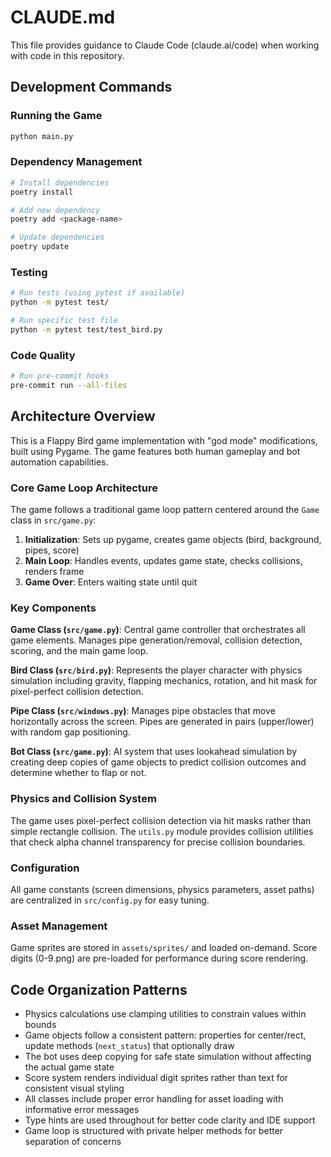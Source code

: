 # CLAUDE.md

This file provides guidance to Claude Code (claude.ai/code) when working with code in this repository.

## Development Commands

### Running the Game
```bash
python main.py
```

### Dependency Management
```bash
# Install dependencies
poetry install

# Add new dependency
poetry add <package-name>

# Update dependencies
poetry update
```

### Testing
```bash
# Run tests (using pytest if available)
python -m pytest test/

# Run specific test file
python -m pytest test/test_bird.py
```

### Code Quality
```bash
# Run pre-commit hooks
pre-commit run --all-files
```

## Architecture Overview

This is a Flappy Bird game implementation with "god mode" modifications, built using Pygame. The game features both human gameplay and bot automation capabilities.

### Core Game Loop Architecture
The game follows a traditional game loop pattern centered around the `Game` class in `src/game.py`:
1. **Initialization**: Sets up pygame, creates game objects (bird, background, pipes, score)
2. **Main Loop**: Handles events, updates game state, checks collisions, renders frame
3. **Game Over**: Enters waiting state until quit

### Key Components

**Game Class (`src/game.py`)**: Central game controller that orchestrates all game elements. Manages pipe generation/removal, collision detection, scoring, and the main game loop.

**Bird Class (`src/bird.py`)**: Represents the player character with physics simulation including gravity, flapping mechanics, rotation, and hit mask for pixel-perfect collision detection.

**Pipe Class (`src/windows.py`)**: Manages pipe obstacles that move horizontally across the screen. Pipes are generated in pairs (upper/lower) with random gap positioning.

**Bot Class (`src/game.py`)**: AI system that uses lookahead simulation by creating deep copies of game objects to predict collision outcomes and determine whether to flap or not.

### Physics and Collision System
The game uses pixel-perfect collision detection via hit masks rather than simple rectangle collision. The `utils.py` module provides collision utilities that check alpha channel transparency for precise collision boundaries.

### Configuration
All game constants (screen dimensions, physics parameters, asset paths) are centralized in `src/config.py` for easy tuning.

### Asset Management
Game sprites are stored in `assets/sprites/` and loaded on-demand. Score digits (0-9.png) are pre-loaded for performance during score rendering.

## Code Organization Patterns

- Physics calculations use clamping utilities to constrain values within bounds
- Game objects follow a consistent pattern: properties for center/rect, update methods (`next_status`) that optionally draw
- The bot uses deep copying for safe state simulation without affecting the actual game state
- Score system renders individual digit sprites rather than text for consistent visual styling
- All classes include proper error handling for asset loading with informative error messages
- Type hints are used throughout for better code clarity and IDE support
- Game loop is structured with private helper methods for better separation of concerns
